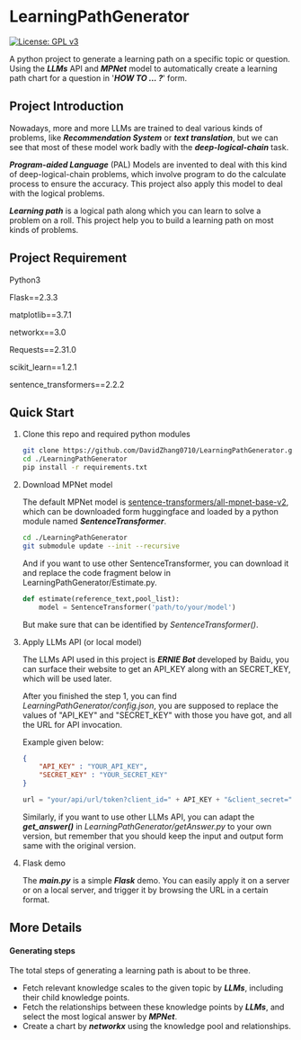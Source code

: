 # LearningPathGenerator

[![License: GPL v3](https://img.shields.io/badge/License-GPLv3-blue.svg)](https://github.com/DavidZhang0710/LearningPathGenerator/blob/main/LICENSE)

A python project to generate a learning path on a specific topic or question. Using the ***LLMs*** API and ***MPNet*** model to automatically create a learning path chart for a question in '***HOW TO ... ?***' form.

## Project Introduction
Nowadays, more and more LLMs are trained to deal various kinds of problems, like ***Recommendation System*** or ***text translation***, but we can see that most of these model work badly with the ***deep-logical-chain*** task.

***Program-aided Language*** (PAL) Models are invented to deal with this kind of deep-logical-chain problems, which involve program to do the calculate process to ensure the accuracy. This project also apply this model to deal with the logical problems.

***Learning path*** is a logical path along which you can learn to solve a problem on a roll. This project help you to build a learning path on most kinds of problems.

## Project Requirement
Python3

Flask==2.3.3

matplotlib==3.7.1

networkx==3.0

Requests==2.31.0

scikit_learn==1.2.1

sentence_transformers==2.2.2

## Quick Start

1. Clone this repo and required python modules

   ```bash
   git clone https://github.com/DavidZhang0710/LearningPathGenerator.git
   cd ./LearningPathGenerator
   pip install -r requirements.txt
   ```

2. Download MPNet model

   The default MPNet model is [sentence-transformers/all-mpnet-base-v2](https://huggingface.co/sentence-transformers/all-mpnet-base-v2), which can be downloaded form huggingface and loaded by a python module named ***SentenceTransformer***.

   ```bash
   cd ./LearningPathGenerator
   git submodule update --init --recursive
   ```

   And if you want to use other SentenceTransformer, you can download it and replace the code fragment below in LearningPathGenerator/Estimate.py.

   ```python
   def estimate(reference_text,pool_list):
       model = SentenceTransformer('path/to/your/model')
   ```

   But make sure that can be identified by *SentenceTransformer()*.

3. Apply LLMs API (or local model)
   
   The LLMs API used in this project is ***ERNIE Bot*** developed by Baidu, you can surface their website to get an API_KEY along with an SECRET_KEY, which will be used later.
   
   After you finished the step 1, you can find *LearningPathGenerator/config.json*, you are supposed to replace the values of "API_KEY" and "SECRET_KEY" with those you have got, and all the URL for API invocation.
   
   Example given below:
   
   ```json
   {
       "API_KEY" : "YOUR_API_KEY",
       "SECRET_KEY" : "YOUR_SECRET_KEY"
   }
   ```

   ```python
   url = "your/api/url/token?client_id=" + API_KEY + "&client_secret=" + SECRET_KEY
   ```
   
   Similarly, if you want to use other LLMs API, you can adapt the ***get_answer()*** in *LearningPathGenerator/getAnswer.py* to your own version, but remember that you should keep the input and output form same with the original version.

4. Flask demo

   The ***main.py*** is a simple ***Flask*** demo. You can easily apply it on a server or on a local server, and trigger it by browsing the URL in a certain format.

## More Details

#### Generating steps

The total steps of generating a learning path is about to be three.

- Fetch relevant knowledge scales to the given topic by ***LLMs***, including their child knowledge points.
- Fetch the relationships between these knowledge points by ***LLMs***, and select the most logical answer by ***MPNet***.
- Create a chart by ***networkx*** using the knowledge pool and relationships.
